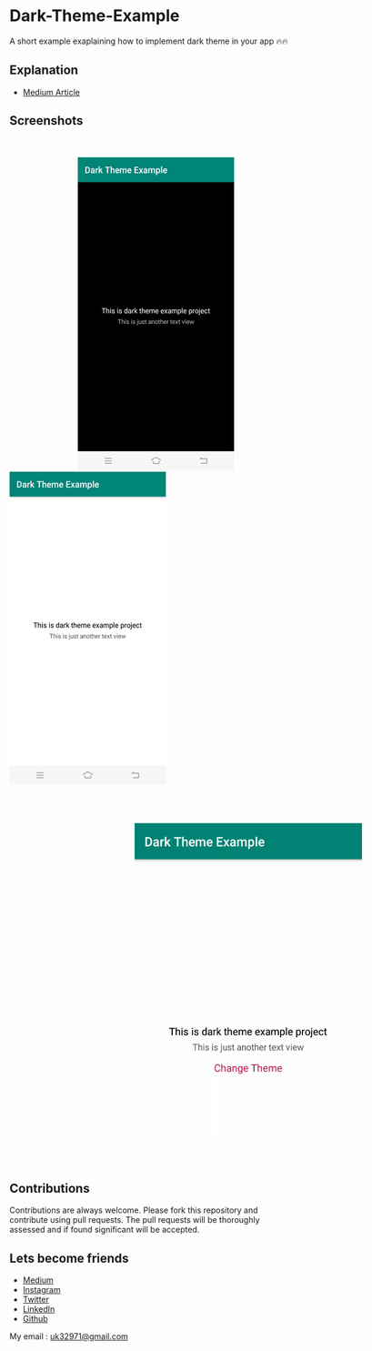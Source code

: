 # Dark-Theme-Example
A short example exaplaining how to implement dark theme in your app 🔥🔥

## Explanation
- [Medium Article](https://blog.prototypr.io/implementing-dark-theme-in-android-dfe63e62145d)

## Screenshots

<br><br>
<img height=550 width=275 hspace=120 src="https://github.com/usman18/Dark-Theme-Example/blob/master/Screenshots/Dark.JPG"/>
<img height=550 width=275 src="https://github.com/usman18/Dark-Theme-Example/blob/master/Screenshots/Light.JPG"/>
<br><br><br><br>

<img height=550 width=400 hspace=220 src="https://github.com/usman18/Dark-Theme-Example/blob/master/Screenshots/dark_light.gif"/>

<br><br>

## Contributions
Contributions are always welcome. Please fork this repository and contribute using pull requests. The pull requests will be thoroughly assessed and if found significant will be accepted.

## Lets become friends
- [Medium](https://medium.com/@usman18)
- [Instagram](https://www.instagram.com/usman__khan18/)
- [Twitter](https://www.twitter.com/khan_usman_18)
- [LinkedIn](https://www.linkedin.com/in/usman-khan-7b04b1138)
- [Github](https://github.com/usman18)

My email : uk32971@gmail.com
